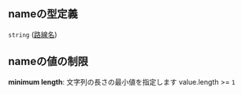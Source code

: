 ## nameの型定義

`string` ([路線名](data-properties-路線リスト-items-properties-路線ポリライン-properties-路線ポリライン付加情報-properties-路線名.md))

## nameの値の制限

**minimum length**: 文字列の長さの最小値を指定します value.length >= `1`
